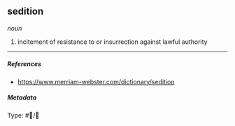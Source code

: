## sedition # 

_noun_

1. incitement of resistance to or insurrection against lawful authority

___

##### References

- https://www.merriam-webster.com/dictionary/sedition

##### Metadata

Type: #💬/💬 